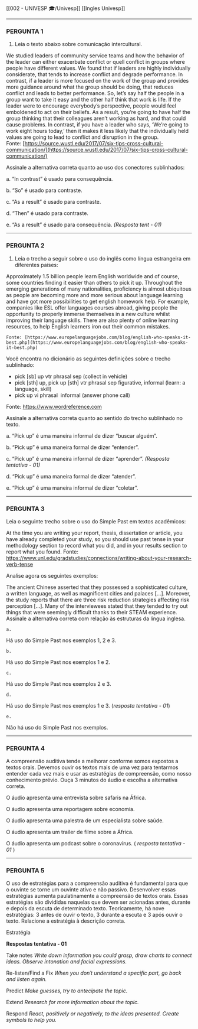 [[002 - UNIVESP 🎓/Univesp]]
[[Ingles Univesp]]


---

### PERGUNTA 1

1.  Leia o texto abaixo sobre comunicação intercultural.

We studied leaders of community service teams and how the behavior of the leader can either exacerbate conflict or quell conflict in groups where people have different values. We found that if leaders are highly individually considerate, that tends to increase conflict and degrade performance. In contrast, if a leader is more focused on the work of the group and provides more guidance around what the group should be doing, that reduces conflict and leads to better performance. So, let’s say half the people in a group want to take it easy and the other half think that work is life. If the leader were to encourage everybody’s perspective, people would feel emboldened to act on their beliefs. As a result, you’re going to have half the group thinking that their colleagues aren’t working as hard, and that could cause problems. In contrast, if you have a leader who says, ‘We’re going to work eight hours today,’ then it makes it less likely that the individually held values are going to lead to conflict and disruption in the group.  
    Fonte: [https://source.wustl.edu/2017/07/six-tips-cross-cultural-communication/](https://source.wustl.edu/2017/07/six-tips-cross-cultural-communication/)
    
   Assinale a alternativa correta quanto ao uso dos conectores sublinhados:
    
   a.    “In contrast” é usado para consequência.
    
   b.    “So” é usado para contraste.
    
   c.    “As a result” é usado para contraste.
    
   d.    “Then” é usado para contraste.
    
   e.    “As a result” é usado para consequência.  *(Resposta tent - 01)*
	
	
	
---

### PERGUNTA 2
1.  Leia o trecho a seguir sobre o uso do inglês como língua estrangeira em diferentes países:
  
   Approximately 1.5 billion people learn English worldwide and of course, some countries finding it easier than others to pick it up. Throughout the emerging generations of many nationalities, proficiency is almost ubiquitous as people are becoming more and more serious about language learning and have got more possibilities to get english homework help. For example, companies like ESL offer languages courses abroad, giving people the opportunity to properly immerse themselves in a new culture whilst improving their language skills. There are also plenty of online learning resources, to help English learners iron out their common mistakes.
    
    Fonte: [https://www.europelanguagejobs.com/blog/english-who-speaks-it-best.php](https://www.europelanguagejobs.com/blog/english-who-speaks-it-best.php)
    
   Você encontra no dicionário as seguintes definições sobre o trecho sublinhado:
    
-   pick [sb] up vtr phrasal sep     (collect in vehicle)
-   pick [sth] up, pick up [sth] vtr phrasal sep  figurative, informal (learn: a language, skill)
-   pick up vi phrasal  informal  (answer phone call)


  Fonte: https://www.wordreference.com
    
   Assinale a alternativa correta quanto ao sentido do trecho sublinhado no texto.
    
   a.    “Pick up” é uma maneira informal de dizer “buscar alguém”.
    
   b.    “Pick up” é uma maneira formal de dizer “entender”.
    
   c.    “Pick up” é uma maneira informal de dizer “aprender”.   *(Resposta tentativa - 01)*
    
   d.    “Pick up” é uma maneira formal de dizer “atender”.
    
   e.    “Pick up” é uma maneira informal de dizer “coletar”.
   
 
 ---
   
   
   ### PERGUNTA 3

Leia o seguinte trecho sobre o uso do Simple Past em textos acadêmicos: 

At the time you are writing your report, thesis, dissertation or article, you have already completed your study, so you should use past tense in your methodology section to record what you did, and in your results section to report what you found.
Fonte: https://www.unl.edu/gradstudies/connections/writing-about-your-research-verb-tense

Analise agora os seguintes exemplos:

The ancient Chinese asserted that they possessed a sophisticated culture, a written language, as well as magnificent cities and palaces [...].
Moreover, the study reports that there are three risk reduction strategies affecting risk perception [...].
Many of the interviewees stated that they tended to try out things that were seemingly difficult thanks to their STEAM experience.
Assinale a alternativa correta com relação às estruturas da língua inglesa.

	a.	
Há uso do Simple Past nos exemplos 1, 2 e 3.

	b.	
Há uso do Simple Past nos exemplos 1 e 2.

	c.	
Há uso do Simple Past nos exemplos 2 e 3.

	d.	
Há uso do Simple Past nos exemplos 1 e 3. (*resposta tentativa - 01*)

	e.	
Não há uso do Simple Past nos exemplos.


---

### PERGUNTA 4

A compreensão auditiva tende a melhorar conforme somos expostos a textos orais. Devemos ouvir os textos mais de uma vez para tentarmos entender cada vez mais e usar as estratégias de compreensão, como nosso conhecimento prévio. Ouça 3 minutos do áudio e escolha a alternativa correta.

O áudio apresenta uma entrevista sobre safaris na África. 

O áudio apresenta uma reportagem sobre economia. 

O áudio apresenta uma palestra de um especialista sobre saúde. 

O áudio apresenta um trailer de filme sobre a África. 

O áudio apresenta um podcast sobre o coronavírus. ( *resposta tentativa - 01* )

---



### PERGUNTA 5

O uso de estratégias para a compreensão auditiva é fundamental para que o ouvinte se torne um ouvinte ativo e não passivo. Desenvolver essas estratégias aumenta paulatinamente a compreensão de textos orais. Essas estratégias são divididas naquelas que devem ser acionadas antes, durante e depois da escuta de determinado texto. Teoricamente, há nove estratégias: 3 antes de ouvir o texto, 3 durante a escuta e 3 após ouvir o texto. Relacione a estratégia à descrição correta.



Estratégia

**Respostas tentativa - 01**

Take notes 
*Write down information you could grasp, draw charts to connect ideas. Observe intonation and facial expressions.*

Re-listen/Find a Fix 
*When you don´t understand a specific part, go back and listen again.*

Predict 
*Make guesses, try to antecipate the topic.*

Extend 
*Research for more information about the topic.*

Respond 
*React, positively or negatively, to the ideas presented. Create symbols to help you.*





	